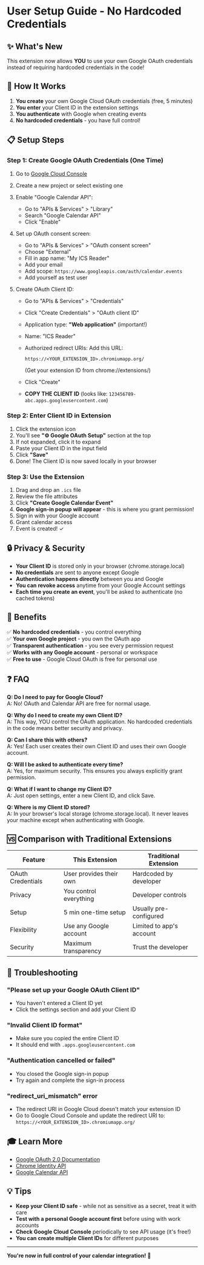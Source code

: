 # User Setup Guide - No Hardcoded Credentials

## ✨ What's New

This extension now allows **YOU** to use your own Google OAuth credentials instead of requiring hardcoded
credentials in the code!

## 🎯 How It Works

1. **You create** your own Google Cloud OAuth credentials (free, 5 minutes)
2. **You enter** your Client ID in the extension settings
3. **You authenticate** with Google when creating events
4. **No hardcoded credentials** - you have full control!

## 📋 Setup Steps

### Step 1: Create Google OAuth Credentials (One Time)

1. Go to [Google Cloud Console](https://console.cloud.google.com/)
2. Create a new project or select existing one
3. Enable "Google Calendar API":

   - Go to "APIs & Services" > "Library"
   - Search "Google Calendar API"
   - Click "Enable"

4. Set up OAuth consent screen:

   - Go to "APIs & Services" > "OAuth consent screen"
   - Choose "External"
   - Fill in app name: "My ICS Reader"
   - Add your email
   - Add scope: `https://www.googleapis.com/auth/calendar.events`
   - Add yourself as test user

5. Create OAuth Client ID:

   - Go to "APIs & Services" > "Credentials"
   - Click "Create Credentials" > "OAuth client ID"
   - Application type: **"Web application"** (important!)
   - Name: "ICS Reader"
   - Authorized redirect URIs: Add this URL:

     ```text
     https://<YOUR_EXTENSION_ID>.chromiumapp.org/
     ```

     (Get your extension ID from chrome://extensions/)

   - Click "Create"
   - **COPY THE CLIENT ID** (looks like: `123456789-abc.apps.googleusercontent.com`)

### Step 2: Enter Client ID in Extension

1. Click the extension icon
2. You'll see **"⚙️ Google OAuth Setup"** section at the top
3. If not expanded, click it to expand
4. Paste your Client ID in the input field
5. Click **"Save"**
6. Done! The Client ID is now saved locally in your browser

### Step 3: Use the Extension

1. Drag and drop an `.ics` file
2. Review the file attributes
3. Click **"Create Google Calendar Event"**
4. **Google sign-in popup will appear** - this is where you grant permission!
5. Sign in with your Google account
6. Grant calendar access
7. Event is created! ✓

## 🔒 Privacy & Security

- **Your Client ID** is stored only in your browser (chrome.storage.local)
- **No credentials** are sent to anyone except Google
- **Authentication happens directly** between you and Google
- **You can revoke access** anytime from your Google Account settings
- **Each time you create an event**, you'll be asked to authenticate (no cached tokens)

## 🎨 Benefits

✅ **No hardcoded credentials** - you control everything  
✅ **Your own Google project** - you own the OAuth app  
✅ **Transparent authentication** - you see every permission request  
✅ **Works with any Google account** - personal or workspace  
✅ **Free to use** - Google Cloud OAuth is free for personal use

## ❓ FAQ

**Q: Do I need to pay for Google Cloud?**  
A: No! OAuth and Calendar API are free for normal usage.

**Q: Why do I need to create my own Client ID?**  
A: This way, YOU control the OAuth application. No hardcoded credentials in the code means better security and privacy.

**Q: Can I share this with others?**  
A: Yes! Each user creates their own Client ID and uses their own Google account.

**Q: Will I be asked to authenticate every time?**  
A: Yes, for maximum security. This ensures you always explicitly grant permission.

**Q: What if I want to change my Client ID?**  
A: Just open settings, enter a new Client ID, and click Save.

**Q: Where is my Client ID stored?**  
A: In your browser's local storage (chrome.storage.local). It never leaves your machine except when authenticating with Google.

## 🆚 Comparison with Traditional Extensions

| Feature           | This Extension          | Traditional Extension    |
| ----------------- | ----------------------- | ------------------------ |
| OAuth Credentials | User provides their own | Hardcoded by developer   |
| Privacy           | You control everything  | Developer controls       |
| Setup             | 5 min one-time setup    | Usually pre-configured   |
| Flexibility       | Use any Google account  | Limited to app's account |
| Security          | Maximum transparency    | Trust the developer      |

## 🐛 Troubleshooting

### "Please set up your Google OAuth Client ID"

- You haven't entered a Client ID yet
- Click the settings section and add your Client ID

### "Invalid Client ID format"

- Make sure you copied the entire Client ID
- It should end with `.apps.googleusercontent.com`

### "Authentication cancelled or failed"

- You closed the Google sign-in popup
- Try again and complete the sign-in process

### "redirect_uri_mismatch" error

- The redirect URI in Google Cloud doesn't match your extension ID
- Go to Google Cloud Console and update the redirect URI to:
  `https://<YOUR_EXTENSION_ID>.chromiumapp.org/`

## 🎓 Learn More

- [Google OAuth 2.0 Documentation](https://developers.google.com/identity/protocols/oauth2)
- [Chrome Identity API](https://developer.chrome.com/docs/extensions/reference/identity/)
- [Google Calendar API](https://developers.google.com/calendar/api/guides/overview)

## 💡 Tips

- **Keep your Client ID safe** - while not as sensitive as a secret, treat it with care
- **Test with a personal Google account first** before using with work accounts
- **Check Google Cloud Console** periodically to see API usage (it's free!)
- **You can create multiple Client IDs** for different purposes

---

**You're now in full control of your calendar integration!** 🎉
